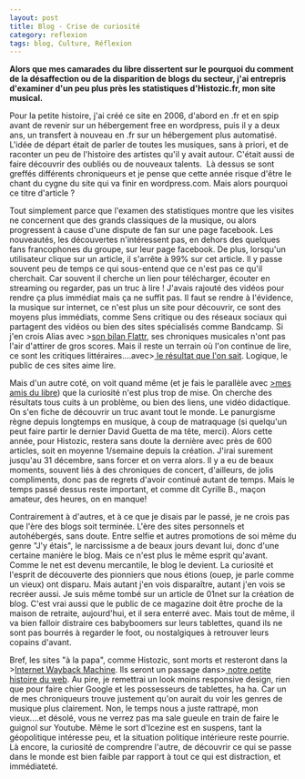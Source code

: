 ```yaml
---
layout: post
title: Blog - Crise de curiosité
category: reflexion
tags: blog, Culture, Réflexion
---
```

**Alors que mes camarades du libre dissertent sur le pourquoi du comment de la désaffection ou de la disparition de blogs du secteur, j'ai entrepris d'examiner d'un peu plus près les statistiques d'Histozic.fr, mon site musical.**

Pour la petite histoire, j'ai créé ce site en 2006, d'abord en .fr et en spip avant de revenir sur un hébergement free en wordpress, puis il y a deux ans, un transfert à nouveau en .fr sur un hébergement plus automatisé. L'idée de départ était de parler de toutes les musiques, sans à priori, et de raconter un peu de l'histoire des artistes qu'il y avait autour. C'était aussi de faire découvrir des oubliés ou de nouveaux talents.  Là dessus se sont greffés différents chroniqueurs et je pense que cette année risque d'être le chant du cygne du site qui va finir en wordpress.com. Mais alors pourquoi ce titre d'article ?

Tout simplement parce que l'examen des statistiques montre que les visites ne concernent que des grands classiques de la musique, ou alors progressent à cause d'une dispute de fan sur une page facebook. Les nouveautés, les découvertes n'intéressent pas, en dehors des quelques fans francophones du groupe, sur leur page facebook. De plus, lorsqu'un utilisateur clique sur un article, il s'arrête à 99% sur cet article. Il y passe souvent peu de temps ce qui sous-entend que ce n'est pas ce qu'il cherchait. Car souvent il cherche un lien pour télécharger, écouter en streaming ou regarder, pas un truc à lire ! J'avais rajouté des vidéos pour rendre ça plus immédiat mais ça ne suffit pas. Il faut se rendre à l'évidence, la musique sur internet, ce n'est plus un site pour découvrir, ce sont des moyens plus immédiats, comme Sens critique ou des réseaux sociaux qui  partagent des vidéos ou bien des sites spécialisés comme Bandcamp. Si j'en crois Alias avec ><a href="http://alias.codiferes.net/wordpress/index.php/flattr-bilan-pour-mai-2016/">son bilan Flattr</a>, ses chroniques musicales n'ont pas l'air d'attirer de gros scores. Mais il reste un terrain où l'on continue de lire, ce sont les critiques littéraires....avec><a href="http://frederic.bezies.free.fr/blog/?p=14590"> le résultat que l'on sait</a>. Logique, le public de ces sites aime lire.

Mais d'un autre coté, on voit quand même (et je fais le parallèle avec <a href="http://genma.free.fr/?Pourquoi-le-Planet-Libre-est-si-vide">>mes amis du libre</a>) que la curiosité n'est plus trop de mise. On cherche des résultats tous cuits à un problème, ou bien des liens, une vidéo didactique. On s'en fiche de découvrir un truc avant tout le monde. Le panurgisme règne depuis longtemps en musique, à coup de matraquage (si quelqu'un peut faire partir le dernier David Guetta de ma tête, merci). Alors cette année, pour Histozic, restera sans doute la dernière avec près de 600 articles, soit en moyenne 1/semaine depuis la création. J'irai surement jusqu'au 31 décembre, sans forcer et on verra alors. Il y a eu de beaux moments, souvent liés à des chroniques de concert, d'ailleurs, de jolis compliments, donc pas de regrets d'avoir continué autant de temps. Mais le temps passé dessus reste important, et comme dit Cyrille B., maçon amateur, des heures, on en manque!

Contrairement à d'autres, et à ce que je disais par le passé, je ne crois pas que l'ère des blogs soit terminée. L'ère des sites personnels et autohébergés, sans doute. Entre selfie et autres promotions de soi même du genre "J'y étais", le narcissisme a de beaux jours devant lui, donc d'une certaine manière le blog. Mais ce n'est plus le même esprit qu'avant. Comme le net est devenu mercantile, le blog le devient. La curiosité et l'esprit de découverte des pionniers que nous étions (ouep, je parle comme un vieux) ont disparu. Mais autant j'en vois disparaître, autant j'en vois se recréer aussi. Je suis même tombé sur un article de 01net sur la création de blog. C'est vrai aussi que le public de ce magazine doit être proche de la maison de retraite, aujourd'hui, et il sera enterré avec. Mais tout de même, il va bien falloir distraire ces babyboomers sur leurs tablettes, quand ils ne sont pas bourrés à regarder le foot, ou nostalgiques à retrouver leurs copains d'avant.

Bref, les sites "à la papa", comme Histozic, sont morts et resteront dans la ><a href="https://archive.org/web/web.php">Internet Wayback Machine</a>. Ils seront un passage dans><a href="https://cheziceman.wordpress.com/2015/07/10/web-petite-histoire-dun-internaute-2005-a-aujourdhui/"> notre petite histoire du web</a>. Au pire, je remettrai un look moins responsive design, rien que pour faire chier Google et les possesseurs de tablettes, ha ha. Car un de mes chroniqueurs trouve justement qu'on aurait du voir les genres de musique plus clairement. Non, le temps nous a juste rattrapé, mon vieux....et désolé, vous ne verrez pas ma sale gueule en train de faire le guignol sur Youtube. Même le sort d'Icezine est en suspens, tant la géopolitique intéresse peu, et la situation politique intérieure reste pourrie. Là encore, la curiosité de comprendre l'autre, de découvrir ce qui se passe dans le monde est bien faible par rapport à tout ce qui est distraction, et immédiateté.
